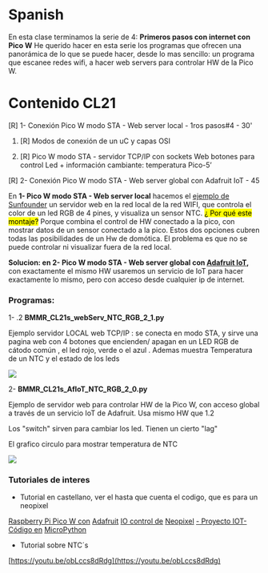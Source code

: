 # Spanish

En esta clase terminamos la serie de 4: **Primeros pasos con internet con Pico W**
He querido hacer en esta serie los programas que ofrecen una panorámica de lo que se puede hacer, desde lo mas sencillo: un programa que escanee redes wifi, a hacer web servers para controlar HW de la Pico W.

# Contenido CL21

[R] 1- Conexión Pico W modo STA - Web server local - 1ros pasos#4 - 30'

1. [R] Modos de conexión de un uC y capas OSI 

2. [R] Pico W modo STA - servidor TCP/IP con sockets Web botones  para control Led + información cambiante: temperatura Pico-5’

[R] 2- Conexión Pico W modo STA - Web server global con Adafruit IoT - 45

En **1- Pico W modo STA - Web server local** hacemos el [ejemplo de Sunfounder](https://docs.sunfounder.com/projects/kepler-kit/en/latest/iotproject/7.web_page.html) un servidor web en la red local de la red WIFI, que controla el color de un led RGB de 4 pines, y visualiza un sensor NTC. 
<mark>¿ Por qué este montaje?</mark> Porque combina el control de HW conectado a la pico, con mostrar datos de un sensor conectado a la pico. Estos dos opciones cubren todas las posibilidades de un Hw de domótica.
El problema es que no se puede controlar ni visualizar fuera de la red local.



**Solucion: en 2- Pico W modo STA - Web server global con [Adafruit IoT](https://io.adafruit.com/),** con exactamente el mismo HW usaremos un servicio de IoT para hacer exactamente lo mismo, pero con acceso desde cualquier ip de internet.



### Programas:

1- .2 **BMMR_CL21s_webServ_NTC_RGB_2_1.py**

Ejemplo servidor LOCAL web TCP/IP : se conecta en modo STA, y sirve una pagina web con 4 botones que encienden/ apagan en un LED RGB de cátodo común , el led rojo, verde o el azul . Ademas muestra Temperatura de un NTC y el estado de los leds

![](C:\Users\josec\AppData\Roaming\marktext\images\2023-11-13-17-03-51-image.png)

2- **BMMR_CL21s_AfIoT_NTC_RGB_2_0.py**

Ejemplo de servidor web para controlar HW de la Pico W, con acceso global a través de un servicio IoT de Adafruit. Usa mismo HW que 1.2

Los "switch" sirven para cambiar los led. Tienen un cierto "lag"

El grafico circulo para mostrar temperatura de NTC

![](C:\Users\josec\AppData\Roaming\marktext\images\2023-11-13-17-07-30-image.png)



### Tutoriales de interes

- Tutorial en castellano, ver el hasta que cuenta el codigo, que es para un neopixel

[Raspberry Pi Pico W con](https://youtu.be/Hee9fIwVGFs?si=nDDjqIZfNCCiUJM4) [Adafruit](https://youtu.be/Hee9fIwVGFs?si=nDDjqIZfNCCiUJM4) [IO control de](https://youtu.be/Hee9fIwVGFs?si=nDDjqIZfNCCiUJM4) [Neopixel](https://youtu.be/Hee9fIwVGFs?si=nDDjqIZfNCCiUJM4) [- Proyecto IOT- Código
en](https://youtu.be/Hee9fIwVGFs?si=nDDjqIZfNCCiUJM4) [MicroPython](https://youtu.be/Hee9fIwVGFs?si=nDDjqIZfNCCiUJM4)



- Tutorial sobre NTC´s

[https://youtu.be/obLccs8dRdg](https://youtu.be/obLccs8dRdg)
